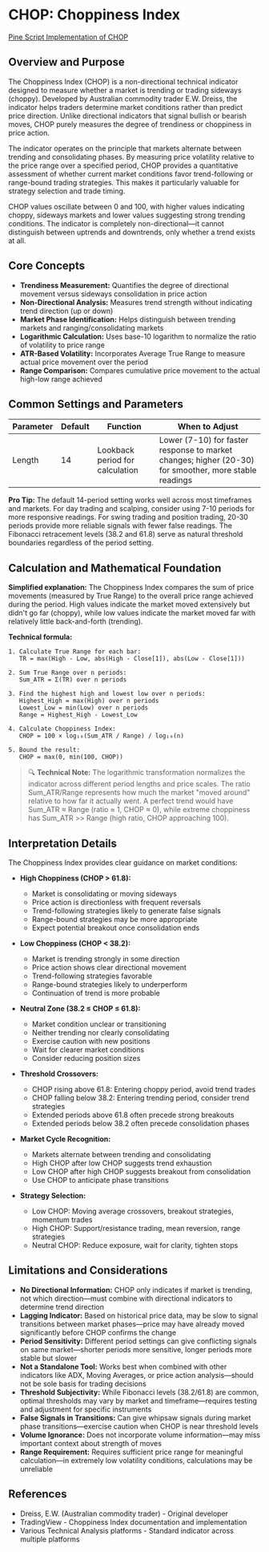# CHOP: Choppiness Index

[Pine Script Implementation of CHOP](https://github.com/mihakralj/pinescript/blob/main/indicators/dynamics/chop.pine)

## Overview and Purpose

The Choppiness Index (CHOP) is a non-directional technical indicator designed to measure whether a market is trending or trading sideways (choppy). Developed by Australian commodity trader E.W. Dreiss, the indicator helps traders determine market conditions rather than predict price direction. Unlike directional indicators that signal bullish or bearish moves, CHOP purely measures the degree of trendiness or choppiness in price action.

The indicator operates on the principle that markets alternate between trending and consolidating phases. By measuring price volatility relative to the price range over a specified period, CHOP provides a quantitative assessment of whether current market conditions favor trend-following or range-bound trading strategies. This makes it particularly valuable for strategy selection and trade timing.

CHOP values oscillate between 0 and 100, with higher values indicating choppy, sideways markets and lower values suggesting strong trending conditions. The indicator is completely non-directional—it cannot distinguish between uptrends and downtrends, only whether a trend exists at all.

## Core Concepts

* **Trendiness Measurement:** Quantifies the degree of directional movement versus sideways consolidation in price action
* **Non-Directional Analysis:** Measures trend strength without indicating trend direction (up or down)
* **Market Phase Identification:** Helps distinguish between trending markets and ranging/consolidating markets
* **Logarithmic Calculation:** Uses base-10 logarithm to normalize the ratio of volatility to price range
* **ATR-Based Volatility:** Incorporates Average True Range to measure actual price movement over the period
* **Range Comparison:** Compares cumulative price movement to the actual high-low range achieved

## Common Settings and Parameters

| Parameter | Default | Function | When to Adjust |
|-----------|---------|----------|----------------|
| Length | 14 | Lookback period for calculation | Lower (7-10) for faster response to market changes; higher (20-30) for smoother, more stable readings |

**Pro Tip:** The default 14-period setting works well across most timeframes and markets. For day trading and scalping, consider using 7-10 periods for more responsive readings. For swing trading and position trading, 20-30 periods provide more reliable signals with fewer false readings. The Fibonacci retracement levels (38.2 and 61.8) serve as natural threshold boundaries regardless of the period setting.

## Calculation and Mathematical Foundation

**Simplified explanation:**
The Choppiness Index compares the sum of price movements (measured by True Range) to the overall price range achieved during the period. High values indicate the market moved extensively but didn't go far (choppy), while low values indicate the market moved far with relatively little back-and-forth (trending).

**Technical formula:**

```
1. Calculate True Range for each bar:
   TR = max(High - Low, abs(High - Close[1]), abs(Low - Close[1]))

2. Sum True Range over n periods:
   Sum_ATR = Σ(TR) over n periods

3. Find the highest high and lowest low over n periods:
   Highest_High = max(High) over n periods
   Lowest_Low = min(Low) over n periods
   Range = Highest_High - Lowest_Low

4. Calculate Choppiness Index:
   CHOP = 100 × log₁₀(Sum_ATR / Range) / log₁₀(n)

5. Bound the result:
   CHOP = max(0, min(100, CHOP))
```

> 🔍 **Technical Note:** The logarithmic transformation normalizes the indicator across different period lengths and price scales. The ratio Sum_ATR/Range represents how much the market "moved around" relative to how far it actually went. A perfect trend would have Sum_ATR ≈ Range (ratio ≈ 1, CHOP ≈ 0), while extreme choppiness has Sum_ATR >> Range (high ratio, CHOP approaching 100).

## Interpretation Details

The Choppiness Index provides clear guidance on market conditions:

* **High Choppiness (CHOP > 61.8):**
  - Market is consolidating or moving sideways
  - Price action is directionless with frequent reversals
  - Trend-following strategies likely to generate false signals
  - Range-bound strategies may be more appropriate
  - Expect potential breakout once consolidation ends

* **Low Choppiness (CHOP < 38.2):**
  - Market is trending strongly in some direction
  - Price action shows clear directional movement
  - Trend-following strategies favorable
  - Range-bound strategies likely to underperform
  - Continuation of trend is more probable

* **Neutral Zone (38.2 ≤ CHOP ≤ 61.8):**
  - Market condition unclear or transitioning
  - Neither trending nor clearly consolidating
  - Exercise caution with new positions
  - Wait for clearer market conditions
  - Consider reducing position sizes

* **Threshold Crossovers:**
  - CHOP rising above 61.8: Entering choppy period, avoid trend trades
  - CHOP falling below 38.2: Entering trending period, consider trend strategies
  - Extended periods above 61.8 often precede strong breakouts
  - Extended periods below 38.2 often precede consolidation phases

* **Market Cycle Recognition:**
  - Markets alternate between trending and consolidating
  - High CHOP after low CHOP suggests trend exhaustion
  - Low CHOP after high CHOP suggests breakout from consolidation
  - Use CHOP to anticipate phase transitions

* **Strategy Selection:**
  - Low CHOP: Moving average crossovers, breakout strategies, momentum trades
  - High CHOP: Support/resistance trading, mean reversion, range strategies
  - Neutral CHOP: Reduce exposure, wait for clarity, tighten stops

## Limitations and Considerations

* **No Directional Information:** CHOP only indicates if market is trending, not which direction—must combine with directional indicators to determine trend direction
* **Lagging Indicator:** Based on historical price data, may be slow to signal transitions between market phases—price may have already moved significantly before CHOP confirms the change
* **Period Sensitivity:** Different period settings can give conflicting signals on same market—shorter periods more sensitive, longer periods more stable but slower
* **Not a Standalone Tool:** Works best when combined with other indicators like ADX, Moving Averages, or price action analysis—should not be sole basis for trading decisions
* **Threshold Subjectivity:** While Fibonacci levels (38.2/61.8) are common, optimal thresholds may vary by market and timeframe—requires testing and adjustment for specific instruments
* **False Signals in Transitions:** Can give whipsaw signals during market phase transitions—exercise caution when CHOP is near threshold levels
* **Volume Ignorance:** Does not incorporate volume information—may miss important context about strength of moves
* **Range Requirement:** Requires sufficient price range for meaningful calculation—in extremely low volatility conditions, calculations may be unreliable

## References

* Dreiss, E.W. (Australian commodity trader) - Original developer
* TradingView - Choppiness Index documentation and implementation
* Various Technical Analysis platforms - Standard indicator across multiple platforms
